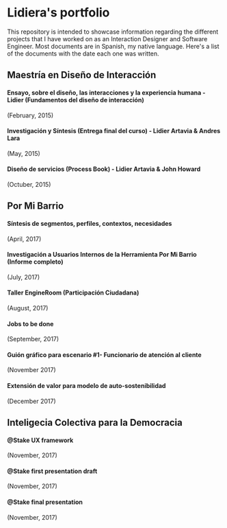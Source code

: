 # Lidiera's portfolio

This repository is intended to showcase information regarding the different projects that I have worked on as an Interaction Designer and Software Engineer. Most documents are in Spanish, my native language. Here's a list of the documents with the date each one was written.

## Maestría en Diseño de Interacción

#### Ensayo, sobre el diseño, las interacciones y la experiencia humana - Lidier (Fundamentos del diseño de interacción)
(February, 2015)

#### Investigación y Síntesis (Entrega final del curso) - Lidier Artavia & Andres Lara
(May, 2015)

#### Diseño de servicios (Process Book) - Lidier Artavia & John Howard
(Octuber, 2015)

## Por Mi Barrio

#### Síntesis de segmentos, perfiles, contextos, necesidades
(April, 2017)

#### Investigación a Usuarios Internos de la Herramienta Por Mi Barrio (Informe completo)
(July, 2017)

#### Taller EngineRoom (Participación Ciudadana)
(August, 2017)

#### Jobs to be done
(September, 2017)

#### Guión gráfico para escenario #1- Funcionario de atención al cliente
(November 2017)

#### Extensión de valor para modelo de auto-sostenibilidad
(December 2017)

## Inteligecia Colectiva para la Democracia

#### @Stake UX framework
(November, 2017)

#### @Stake first presentation draft
(November, 2017)

#### @Stake final presentation
(November, 2017)










